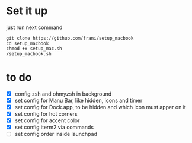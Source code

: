 # Set it up 
just run next command

```
git clone https://github.com/frani/setup_macbook
cd setup_macbook
chmod +x setup_mac.sh
/setup_macbook.sh
``` 



# to do
- [x] config zsh and ohmyzsh in background 
- [X] set config for Manu Bar, like hidden, icons and timer
- [X] set config for Dock.app, to be hidden and which icon must apper on it
- [X] set config for hot corners 
- [X] set config for accent color
- [X] set config iterm2 via commands
- [ ] set config order inside launchpad
